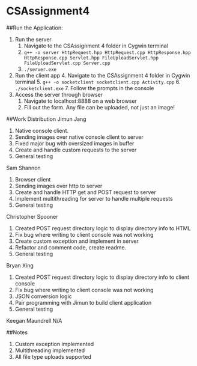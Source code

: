 # CSAssignment4

##Run the Application:
1. Run the server
   1. Navigate to the CSAssignment 4 folder in Cygwin terminal
   2. `g++ -o server HttpRequest.hpp HttpRequest.cpp HttpResponse.hpp HttpResponse.cpp Servlet.hpp FileUploadServlet.hpp FileUploadServlet.cpp Server.cpp `
   3. `./server.exe`
2. Run the client app
   4. Navigate to the CSAssignment 4 folder in Cygwin terminal
   5. `g++ -o socketclient socketclient.cpp Activity.cpp`
   6. `./socketclient.exe`
   7. Follow the prompts in the console
3. Access the server through browser
   1. Navigate to localhost:8888 on a web browser
   2. Fill out the form. Any file can be uploaded, not just an image!

##Work Distribution
Jimun Jang
1. Native console client.
2. Sending images over native console client to server
3. Fixed major bug with oversized images in buffer
4. Create and handle custom requests to the server
5. General testing

Sam Shannon
1. Browser client
2. Sending images over http to server
3. Create and handle HTTP get and POST request to server
4. Implement multithreading for server to handle multiple requests
5. General testing

Christopher Spooner
1. Created POST request directory logic to display directory info to HTML
2. Fix bug where writing to client console was not working
3. Create custom exception and implement in server
4. Refactor and comment code, create readme.
5. General testing

Bryan Xing
1. Created POST request directory logic to display directory info to client console
2. Fix bug where writing to client console was not working
3. JSON conversion logic
4. Pair programming with Jimun to build client application
5. General testing

Keegan Maundrell
N/A

##Notes
1. Custom exception implemented
2. Multithreading implemented
3. All file type uploads supported
